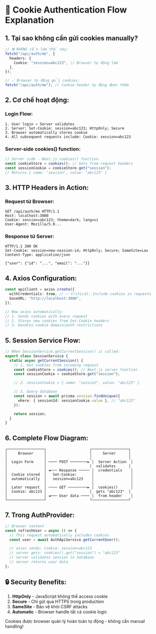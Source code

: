 # 🍪 Cookie Authentication Flow Explanation

## **1. Tại sao không cần gửi cookies manually?**

```typescript
// ❌ KHÔNG cần làm thế này:
fetch("/api/auth/me", {
  headers: {
    Cookie: "session=abc123", // Browser tự động làm
  },
});

// ✅ Browser tự động gửi cookies:
fetch("/api/auth/me"); // Cookie header tự động được thêm
```

## **2. Cơ chế hoạt động:**

### **Login Flow:**

```
1. User login → Server validates
2. Server: Set-Cookie: session=abc123; HttpOnly; Secure
3. Browser automatically stores cookie
4. All subsequent requests include: Cookie: session=abc123
```

### **Server-side cookies() function:**

```typescript
// Server side - Next.js cookies() function
const cookieStore = cookies(); // Gets from request headers
const sessionCookie = cookieStore.get("session");
// Returns { name: "session", value: "abc123" }
```

## **3. HTTP Headers in Action:**

### **Request từ Browser:**

```http
GET /api/auth/me HTTP/1.1
Host: localhost:3000
Cookie: session=abc123; theme=dark; lang=vi
User-Agent: Mozilla/5.0...
```

### **Response từ Server:**

```http
HTTP/1.1 200 OK
Set-Cookie: session=new-session-id; HttpOnly; Secure; SameSite=Lax
Content-Type: application/json

{"user": {"id": "...", "email": "..."}}
```

## **4. Axios Configuration:**

```typescript
const apiClient = axios.create({
  withCredentials: true, // ✅ Critical: Include cookies in requests
  baseURL: "http://localhost:3000",
});

// Now axios automatically:
// 1. Sends cookies with every request
// 2. Stores new cookies from Set-Cookie headers
// 3. Handles cookie domain/path restrictions
```

## **5. Session Service Flow:**

```typescript
// When SessionService.getCurrentSession() is called:
export class SessionService {
  static async getCurrentSession() {
    // 1. Get cookies from incoming request
    const cookieStore = cookies(); // Next.js server function
    const sessionCookie = cookieStore.get("session");

    // 2. sessionCookie = { name: "session", value: "abc123" }

    // 3. Query database
    const session = await prisma.session.findUnique({
      where: { sessionId: sessionCookie.value }, // "abc123"
    });

    return session;
  }
}
```

## **6. Complete Flow Diagram:**

```
┌─────────────────┐                    ┌─────────────────┐
│     Browser     │                    │     Server      │
│                 │                    │                 │
│  Login Form     │ ──── POST ────────► │  Server Action  │
│                 │                    │  validates      │
│                 │ ◄─── Response ───── │  credentials    │
│  Cookie stored  │   Set-Cookie:       │                 │
│  automatically  │   session=abc123    │                 │
│                 │                     │                 │
│  Later request  │ ──── GET ─────────► │  cookies()      │
│  Cookie: abc123 │                    │  gets "abc123"  │
│                 │ ◄─── User data ──── │  from header    │
└─────────────────┘                    └─────────────────┘
```

## **7. Trong AuthProvider:**

```typescript
// Browser context
const refreshUser = async () => {
  // This request automatically includes cookies
  const user = await AuthApiService.getCurrentUser();

  // axios sends: Cookie: session=abc123
  // server gets: cookies().get("session") = "abc123"
  // server validates session in database
  // server returns user data
};
```

## **🔒 Security Benefits:**

1. **HttpOnly** - JavaScript không thể access cookie
2. **Secure** - Chỉ gửi qua HTTPS trong production
3. **SameSite** - Bảo vệ khỏi CSRF attacks
4. **Automatic** - Browser handle tất cả cookie logic

Cookies được browser quản lý hoàn toàn tự động - không cần manual handling!

